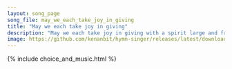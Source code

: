 ```yaml
---
layout: song_page
song_file: may_we_each_take_joy_in_giving
title: "May we each take joy in giving"
description: "May we each take joy in giving with a spirit large and free to our neighbors and the strangers, fostering community. ... secular 4part 1verse musicbyother textbyother chords"
image: https://github.com/kenanbit/hymn-singer/releases/latest/download/may_we_each_take_joy_in_giving-trad.png
---
```


{% include choice_and_music.html %}